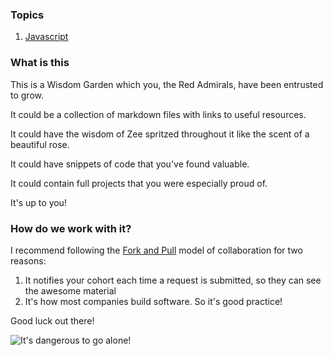 ### Topics
1. [Javascript](/javascript.md)

### What is this
This is a Wisdom Garden which you, the Red Admirals, have been entrusted to
grow.

It could be a collection of markdown files with links to useful resources.

It could have the wisdom of Zee spritzed throughout it like the scent of a
beautiful rose.

It could have snippets of code that you've found valuable.

It could contain full projects that you were especially proud of.

It's up to you!


### How do we work with it?

I recommend following the [Fork and
Pull](https://help.github.com/articles/using-pull-requests) model of
collaboration for two reasons:

1. It notifies your cohort each time a request is submitted, so they can
   see the awesome material
2. It's how most companies build software. So it's good practice!

Good luck out there!

![It's dangerous to go alone!](http://www.zeldauniverse.net/wp-content/uploads/2013/03/its-dangerous-to-go-alone-take-this.jpg)
